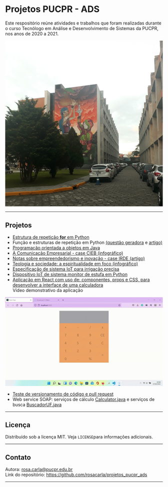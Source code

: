 # Projetos PUCPR - ADS
Este respositório reúne atividades e trabalhos que foram realizadas durante o curso Tecnólogo em Análise e Desenvolvimento de Sistemas da PUCPR, nos anos de 2020 a 2021.

<p align="center"> 
<img src="https://github.com/rosacarla/projetos_pucpr_ads/blob/main/imagens/pucpr.jpg" width="520">
</p>  

---  

## Projetos
- [Estrutura de repetição **for** em Python](https://github.com/rosacarla/projetos_pucpr_ads/blob/main/Script%20multiplos%20de%203.py)
- Função e estruturas de repetição em Python [(questão geradora](https://github.com/rosacarla/projetos_pucpr_ads/blob/main/docs/questoes_funcoes_repeticao_python.pdf) e [artigo)](https://github.com/rosacarla/projetos_pucpr_ads/blob/main/docs/funcoes_repeticao_python.pdf)
- [Programação orientada a objetos em Java](https://github.com/rosacarla/projetos_pucpr_ads/tree/main/poo_java)
- [A Comunicação Empresarial - case CIEB (infográfico)](https://github.com/rosacarla/projetos_pucpr_ads/blob/main/docs/infografico_comunicacao_empresarial.png)
- [Notas sobre empreendedorismo e inovação - case IRDE (artigo)](https://github.com/rosacarla/projetos_pucpr_ads/blob/main/docs/empreendedorismo_inovacao.pdf)
- [Teologia e sociedade: a espiritualidade em foco (infográfico)]( https://github.com/rosacarla/projetos_pucpr_ads/blob/main/docs/infografico_espiritualidade_em_foco.pdf)
- [Especificação de sistema IoT para irrigação precisa]( https://github.com/rosacarla/projetos_pucpr_ads/blob/main/docs/especificao_sistema_IoT.pdf)
- [Dispositivo IoT de sistema monitor de estufa em Python](https://github.com/rosacarla/projetos_pucpr_ads/tree/main/mqtt_device-python)
- [Aplicação em React com uso de: componentes, props e CSS, para desenvolver a interface de uma calculadora]()  
Vídeo demonstrativo da aplicação  
<p align="center"> 
<img src="https://github.com/rosacarla/Projetos_pucpr_ads/blob/main/imagens/Calculdora_em_React.gif" width="680">
</p>  

- [Teste de versionamento de código e pull request](https://github.com/rosacarla/test-repo-git)  
- Web service SOAP: serviços de cálculo [Calculator.java](https://github.com/rosacarla/Projetos_pucpr_ads/blob/main/projectsoa/src/main/java/soap/Calculator.java) e serviços de busca [BuscadorUF.java](https://github.com/rosacarla/Projetos_pucpr_ads/blob/main/projectsoa/src/main/java/soap/BuscadorUF.java)


---  

## Licença
Distribuído sob a licença MIT. Veja `LICENSE`para informações adicionais.  

---  

## Contato
Autora: rosa.carla@pucpr.edu.br<br>
Link do repositório: https://github.com/rosacarla/projetos_pucpr_ads  

---  

